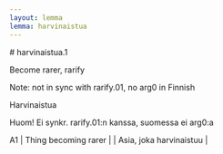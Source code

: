 ```yaml
---
layout: lemma
lemma: harvinaistua
---
```


<div class="sense">
# <span class="sensename">harvinaistua.1</span>

<span class="description">Become rarer, rarify</span>

Note: not in sync with rarify.01, no arg0 in Finnish

<span class="description">Harvinaistua</span>

Huom! Ei synkr. rarify.01:n kanssa, suomessa ei arg0:a

A1 | Thing becoming rarer |   | Asia, joka harvinaistuu |  

</div>

